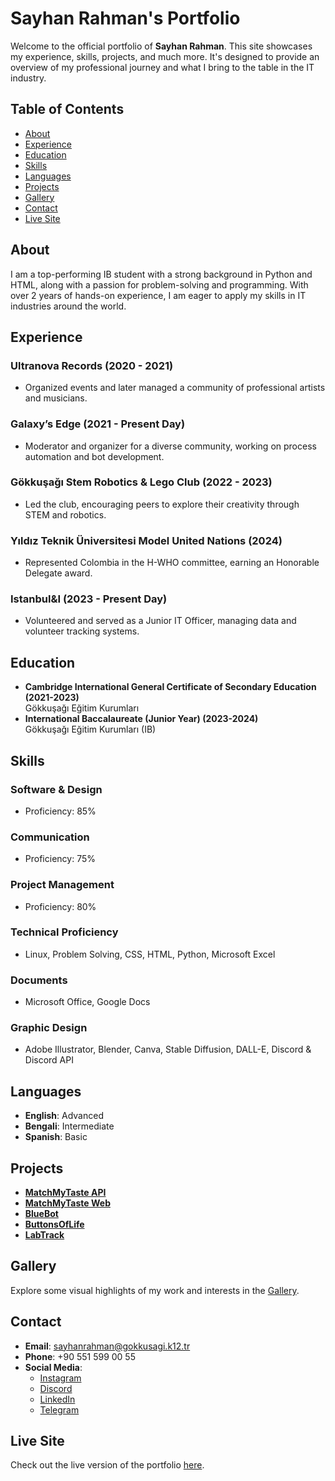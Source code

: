 # Sayhan Rahman's Portfolio

Welcome to the official portfolio of **Sayhan Rahman**. This site showcases my experience, skills, projects, and much more. It's designed to provide an overview of my professional journey and what I bring to the table in the IT industry.

## Table of Contents

- [About](#about)
- [Experience](#experience)
- [Education](#education)
- [Skills](#skills)
- [Languages](#languages)
- [Projects](#projects)
- [Gallery](#gallery)
- [Contact](#contact)
- [Live Site](#live-site)

## About

I am a top-performing IB student with a strong background in Python and HTML, along with a passion for problem-solving and programming. With over 2 years of hands-on experience, I am eager to apply my skills in IT industries around the world.

## Experience

### Ultranova Records (2020 - 2021)

- Organized events and later managed a community of professional artists and musicians.

### Galaxy’s Edge (2021 - Present Day)

- Moderator and organizer for a diverse community, working on process automation and bot development.

### Gökkuşağı Stem Robotics & Lego Club (2022 - 2023)

- Led the club, encouraging peers to explore their creativity through STEM and robotics.

### Yıldız Teknik Üniversitesi Model United Nations (2024)

- Represented Colombia in the H-WHO committee, earning an Honorable Delegate award.

### Istanbul&I (2023 - Present Day)

- Volunteered and served as a Junior IT Officer, managing data and volunteer tracking systems.

## Education

- **Cambridge International General Certificate of Secondary Education (2021-2023)**  
  Gökkuşağı Eğitim Kurumları
- **International Baccalaureate (Junior Year) (2023-2024)**  
  Gökkuşağı Eğitim Kurumları (IB)

## Skills

### Software & Design

- Proficiency: 85%

### Communication

- Proficiency: 75%

### Project Management

- Proficiency: 80%

### Technical Proficiency

- Linux, Problem Solving, CSS, HTML, Python, Microsoft Excel

### Documents

- Microsoft Office, Google Docs

### Graphic Design

- Adobe Illustrator, Blender, Canva, Stable Diffusion, DALL-E, Discord & Discord API

## Languages

- **English**: Advanced
- **Bengali**: Intermediate
- **Spanish**: Basic

## Projects

- **[MatchMyTaste API](https://github.com/sayhan1610/matchmytaste)**
- **[MatchMyTaste Web](https://web-matchmytaste.onrender.com/)**
- **[BlueBot](https://web-matchmytaste.onrender.com/)**
- **[ButtonsOfLife](https://github.com/sayhan1610/buttons-of-life)**
- **[LabTrack](https://github.com/sayhan1610/LabTrack)**

## Gallery

Explore some visual highlights of my work and interests in the [Gallery](#gallery).

## Contact

- **Email**: [sayhanrahman@gokkusagi.k12.tr](mailto:sayhanrahman@gokkusagi.k12.tr)
- **Phone**: +90 551 599 00 55
- **Social Media**:
  - [Instagram](https://www.instagram.com/alexx_sh16/)
  - [Discord](https://discord.gg/VpvYKbasZN)
  - [LinkedIn](https://www.linkedin.com/in/sayhan-rahman-08a1a62a3/)
  - [Telegram](https://t.me/sayhan1610)

## Live Site

Check out the live version of the portfolio [here](https://sayhanrahman.netlify.app).
